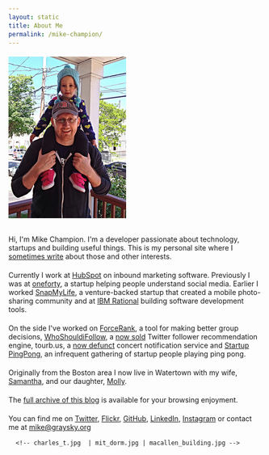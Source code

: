 ```yaml
---
layout: static
title: About Me
permalink: /mike-champion/
---
```


<div style="margin-top: 20px;">
  <div class="flickr-frame pull-left" style="padding-right: 20px; padding-bottom: 20px;"><img src="/images/mike_molly_smaller.jpg" class="flickr-photo" /></div>
  <div style="margin-top: 10px;">
  Hi, I'm Mike Champion. I'm a developer passionate about technology, startups and building useful things. This is my personal site where I <a href="/archives">sometimes
  write</a> about those and other interests.
  
  <p style="margin-top: 20px;">
    Currently I work at <a href="http://www.hubspot.com">HubSpot</a> on inbound marketing software. Previously I was at <a href="/2011/08/hubspot-acquires-oneforty/">oneforty</a>, a startup helping people understand social media. Earlier I worked <a href="http://snapmylife.com">SnapMyLife</a>, a venture-backed startup that created a mobile photo-sharing community and at <a href="http://rational.com">IBM Rational</a> building software development tools. 
  </p>

  <p style="margin-top: 20px;">
    On the side I've worked on <a href="http://forcerank.it">ForceRank</a>, a tool for making better group decisions, <a href="http://whoshouldifollow.com/">WhoShouldiFollow</a>, a <a href="/2010/11/flowtown-acquires-who-should-i-follow/">now sold</a> Twitter follower recommendation engine, tourb.us, a <a href="/2008/12/tourbus/">now defunct</a> concert notification service and <a href="http://startuppingpong.com">Startup PingPong</a>, an infrequent gathering of 
    startup people playing ping pong.
  </p>

  <p style="margin-top: 20px;">
  Originally from the Boston area I now live in Watertown with my wife, <a href="http://www.samanthamorton.org">Samantha</a>, and our daughter, <a href="http://www.mollychampion.com">Molly</a>.
  </p>

  <p style="margin-top: 20px;">
    The <a href="/archives">full archive of this blog</a> is available for your browsing enjoyment.
  </p>

  <p style="margin-top: 20px;">
  You can find me on <a href="http://twitter.com/graysky" rel="me">Twitter</a>, <a href="http://www.flickr.com/photos/downtree/" rel="me">Flickr</a>, <a href="http://github.com/graysky" rel="me">GitHub</a>, <a href="http://www.linkedin.com/in/mikechampion" rel="me">LinkedIn</a>, <a href="http://instagram.com/graysky" rel="me">Instagram</a> or contact me at <a href="mailto:mike@graysky.org">mike@graysky.org</a>
  </p>
  </div>
  <!--
  <div class="clearfix" style="width: 100%; margin-left: 0px; margin-top: 24px; margin-bottom: 10px;">
    <div style="width: 65%; float: left; margin-left: -3px;">
      <a href="http://github.com/graysky"><strong>Projects</strong></a>
      <ul style="margin-left: 0px; margin-top: 6px; list-style-type: none;">
        <li><a href="http://startuppingpong.com/">Startup Ping Pong</a> - Startup folks playing some friendly ping pong.</li>
        <li><a href="http://github.com/graysky/translator/">translator</a> - Rails plugin to simplify internationalization</li>
        <li><a href="http://graysky.org/grindstone/">grindstone</a> - Greasemonkey script to stay focused</li>
        <li>tourb.us - a <a href="/2008/12/tourbus/">now defunct</a> concert notification service
        <li><a href="http://whoshouldifollow.com/">WhoShouldiFollow</a> - a <a href="/2010/11/flowtown-acquires-who-should-i-follow/">now sold</a> Twitter friend recommendations</li>
      </ul>
    </div>
  -->

  <!--  
    <div style="width: 34%; float: right; text-align: left;">
      <a href="http://graysky.500px.com/portfolio"><span style="margin-bottom: 4px; display: block;"><strong>Photography</strong></span></a>
  -->
      <!-- charles_t.jpg  | mit_dorm.jpg | macallen_building.jpg -->
  <!--
      <a href="http://graysky.500px.com/portfolio"><img src="/images/thumbnails/mit_dorm.jpg" style='border: 1px solid black;'></a>
    </div>
  </div>
  -->
</div>
